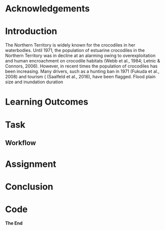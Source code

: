 # Acknowledgements




# Introduction

The Northern Territory is widely known for the crocodiles in her waterbodies. Until 1971, the population of estuarine crocodiles in the Northern Territory was in decline at an alarming owing to overexploitation and human encroachment on crocodile habitats (Webb et al., 1984; Letnic & Connors, 2006). However, in recent times the population of crocodiles has been increasing. Many drivers, such as  a hunting ban in 1971 (Fukuda et al., 2008) and tourism ( (Saalfeld et al., 2016), have been flagged. Flood plain size and inundation duration 




# Learning Outcomes






# Task


## Workflow











# Assignment





# Conclusion





# Code



**The End**







